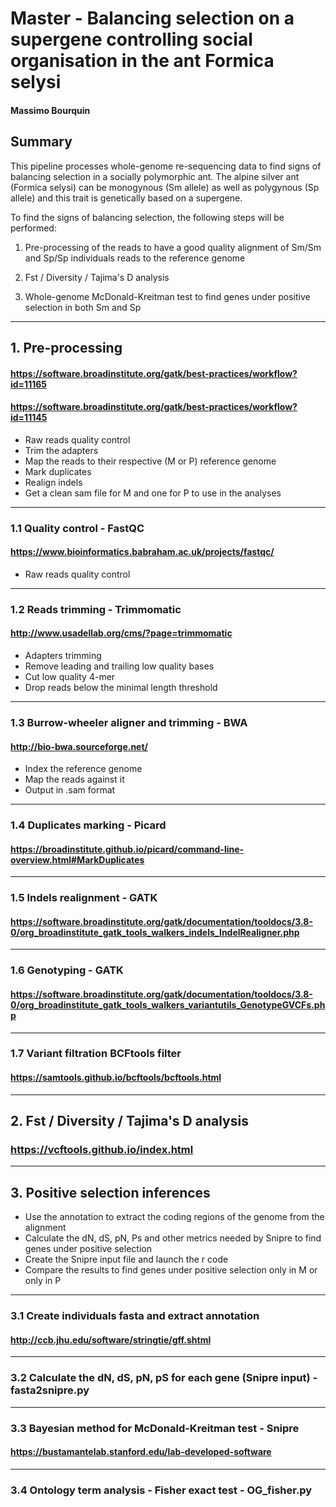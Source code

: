 # Master - Balancing selection on a supergene controlling social organisation in the ant Formica selysi
#### Massimo Bourquin
## Summary
This pipeline processes whole-genome re-sequencing data to find signs of balancing selection in a socially polymorphic ant. The alpine silver ant (Formica selysi) can be monogynous (Sm allele) as well as polygynous (Sp allele) and this trait is genetically based on a supergene.

To find the signs of balancing selection, the following steps will be performed:

1. Pre-processing of the reads to have a good quality alignment of Sm/Sm and Sp/Sp individuals reads to the reference genome

2. Fst / Diversity / Tajima's D analysis

3. Whole-genome McDonald-Kreitman test to find genes under positive selection in both Sm and Sp

______________________________________________________________________________________________________________________________
## 1. Pre-processing
#### https://software.broadinstitute.org/gatk/best-practices/workflow?id=11165
#### https://software.broadinstitute.org/gatk/best-practices/workflow?id=11145

- Raw reads quality control
- Trim the adapters
- Map the reads to their respective (M or P) reference genome
- Mark duplicates
- Realign indels
- Get a clean sam file for M and one for P to use in the analyses

*******************************************************
### 1.1 Quality control - FastQC
#### https://www.bioinformatics.babraham.ac.uk/projects/fastqc/

- Raw reads quality control

*******************************************************
###	1.2 Reads trimming - Trimmomatic
#### http://www.usadellab.org/cms/?page=trimmomatic

- Adapters trimming
- Remove leading and trailing low quality bases
- Cut low quality 4-mer
- Drop reads below the minimal length threshold

*******************************************************
### 1.3 Burrow-wheeler aligner and trimming - BWA
#### http://bio-bwa.sourceforge.net/

- Index the reference genome
- Map the reads against it
- Output in .sam format

*******************************************************
### 1.4 Duplicates marking - Picard
#### https://broadinstitute.github.io/picard/command-line-overview.html#MarkDuplicates

*******************************************************
### 1.5 Indels realignment - GATK
#### https://software.broadinstitute.org/gatk/documentation/tooldocs/3.8-0/org_broadinstitute_gatk_tools_walkers_indels_IndelRealigner.php


*******************************************************
### 1.6 Genotyping - GATK
#### https://software.broadinstitute.org/gatk/documentation/tooldocs/3.8-0/org_broadinstitute_gatk_tools_walkers_variantutils_GenotypeGVCFs.php

*******************************************************
### 1.7 Variant filtration BCFtools filter
#### https://samtools.github.io/bcftools/bcftools.html
______________________________________________________________________________________________________________________________
## 2. Fst / Diversity / Tajima's D analysis
### https://vcftools.github.io/index.html

______________________________________________________________________________________________________________________________
## 3. Positive selection inferences

- Use the annotation to extract the coding regions of the genome from the alignment
- Calculate the dN, dS, pN, Ps and other metrics needed by Snipre to find genes under positive selection
- Create the Snipre input file and launch the r code
- Compare the results to find genes under positive selection only in M or only in P

*******************************************************

### 3.1 Create individuals fasta and extract annotation
#### http://ccb.jhu.edu/software/stringtie/gff.shtml
*******************************************************

### 3.2 Calculate the dN, dS, pN, pS for each gene (Snipre input) - fasta2snipre.py
*******************************************************

### 3.3 Bayesian method for McDonald-Kreitman test - Snipre
#### https://bustamantelab.stanford.edu/lab-developed-software

*******************************************************
### 3.4 Ontology term analysis - Fisher exact test - OG_fisher.py



